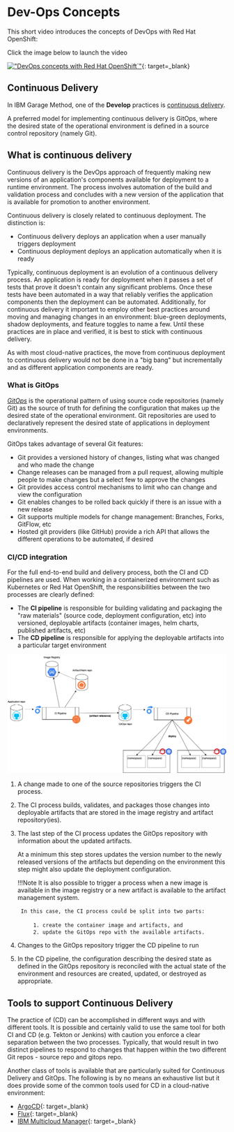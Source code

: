 # Dev-Ops Concepts

This short video introduces the concepts of DevOps with Red Hat OpenShift:

Click the image below to launch the video

[!["DevOps concepts with Red Hat OpenShift`"](http://img.youtube.com/vi/GOPWObjFTsI/0.jpg)](https://youtu.be/GOPWObjFTsI "DevOps concepts with Red Hat OpenShift"){: target=_blank}

## Continuous Delivery

In IBM Garage Method, one of the **Develop** practices is [continuous delivery](https://www.ibm.com/garage/method/practices/deliver/practice_continuous_delivery/).

A preferred model for implementing continuous delivery is GitOps, where the desired state of the operational environment is defined in a source control repository (namely Git).

## What is continuous delivery

Continuous delivery is the DevOps approach of frequently making new versions of an application's components available for deployment to a runtime environment. The process involves automation of the build and validation process and concludes with a new version of the application that is available for promotion to another environment.

Continuous delivery is closely related to continuous deployment. The distinction is:

- Continuous delivery deploys an application when a user manually triggers deployment
- Continuous deployment deploys an application automatically when it is ready

Typically, continuous deployment is an evolution of a continuous delivery process. An application is ready for deployment when it passes a set of tests that prove it doesn't contain any significant problems. Once these tests have been automated in a way that reliably verifies the application components then the deployment can be automated. Additionally, for continuous delivery it important to employ other best practices around moving and managing changes in an environment: blue-green deployments, shadow deployments, and feature toggles to name a few. Until these practices are in place and verified, it is best to stick with continuous delivery.

As with most cloud-native practices, the move from continuous deployment to continuous delivery would not be done in a "big bang" but incrementally and as different application components are ready.

### What is GitOps

[*GitOps*](https://www.weave.works/technologies/gitops/) is the operational pattern of using source code repositories (namely Git) as the source of truth for defining the configuration that makes up the desired state of the operational environment. Git repositories are used to declaratively represent the desired state of applications in deployment environments.

GitOps takes advantage of several Git features:

- Git provides a versioned history of changes, listing what was changed and who made the change
- Change releases can be managed from a pull request, allowing multiple people to make changes but a select few to approve the changes
- Git provides access control mechanisms to limit who can change and view the configuration
- Git enables changes to be rolled back quickly if there is an issue with a new release
- Git supports multiple models for change management: Branches, Forks, GitFlow, etc
- Hosted git providers (like GitHub) provide a rich API that allows the different operations to be automated, if desired

### CI/CD integration

For the full end-to-end build and delivery process, both the CI and CD pipelines are used. When working in a containerized environment such as Kubernetes or Red Hat OpenShift, the responsibilities between the two processes are clearly defined:

- The **CI pipeline** is responsible for building validating and packaging the "raw materials" (source code, deployment configuration, etc) into versioned, deployable artifacts (container images, helm charts, published artifacts, etc)
- The **CD pipeline** is responsible for applying the deployable artifacts into a particular target environment

![CI/CD end-to-end](./images/CI_CD-pipelines.png)

1. A change made to one of the source repositories triggers the CI process.

2. The CI process builds, validates, and packages those changes into deployable artifacts that are stored in the image registry and artifact repository(ies).

3. The last step of the CI process updates the GitOps repository with information about the updated artifacts.

    At a minimum this step stores updates the version number to the newly released versions of the artifacts but depending on the environment this step might also update the deployment configuration.

    !!!Note
        It is also possible to trigger a process when a new image is available in the image registry or a new artifact is available to the artifact management system.

        In this case, the CI process could be split into two parts: 
        
            1. create the container image and artifacts, and 
            2. update the GitOps repo with the available artifacts.

4. Changes to the GitOps repository trigger the CD pipeline to run

5. In the CD pipeline, the configuration describing the desired state as defined in the GitOps repository is reconciled with the actual state of the environment and resources are created, updated, or destroyed as appropriate.

## Tools to support Continuous Delivery

The practice of (CD) can be accomplished in different ways and with different tools. It is possible and certainly valid to use the same tool for both CI and CD (e.g. Tekton or Jenkins) with caution you enforce a clear separation between the two processes. Typically, that would result in two distinct pipelines to respond to changes that happen within the two different Git repos - source repo and gitops repo.

Another class of tools is available that are particularly suited for Continuous Delivery and GitOps. The following is by no means an exhaustive list but it does provide some of the common tools used for CD in a cloud-native environment:

- [ArgoCD](../reference/tools/argocd.md){: target=_blank}
- [Flux](https://fluxcd.io){: target=_blank}
- [IBM Multicloud Manager](https://www.ibm.com/cloud/cloud-pak-for-management){: target=_blank}
